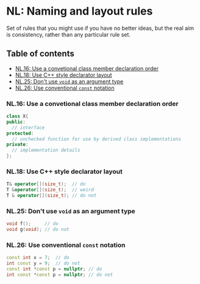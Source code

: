 # NL: Naming and layout rules
Set of rules that you might use if you have no better ideas, but the real aim is consistency, rather than any particular rule set.

## Table of contents
* [NL.16: Use a convetional class member declaration order](#nl16-use-a-conventional-class-member-declaration-order)
* [NL.18: Use C++ style declarator layout](#nl18-use-c-style-declarator-layout)
* [NL.25: Don't use `void` as an argument type](#nl25-dont-use-void-as-an-argument-type)
* [NL.26: Use conventional `const` notation](#nl26-use-conventional-const-notation)

### NL.16: Use a convetional class member declaration order
```cpp
class X{
public:
  // interface
protected:
  // unchecked function for use by derived class implementations
private:
  // implementation details
};
```

### NL.18: Use C++ style declarator layout
```cpp
T& operator[](size_t);  // do
T &operator[](size_t);  // weird
T & operator[](size_t); // do not
```

### NL.25: Don't use `void` as an argument type
```cpp
void f();     // do
void g(void); // do not
```

### NL.26: Use conventional `const` notation
```cpp
const int x = 7;  // do
int const y = 9;  // do not
const int *const p = nullptr; // do
int const *const p = nullptr; // do not
```
